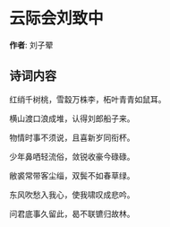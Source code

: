 # 云际会刘致中

**作者**: 刘子翚

## 诗词内容

红绡千树桃，雪縠万株李，柘叶青青如鼠耳。

横山渡口浪成堆，认得刘郎船子来。

物情时事不须说，且喜新岁同衔杯。

少年鼻哂轻流俗，敛锐收豪今碌碌。

敝裘常带客尘缁，双鬓不如春草绿。

东风吹愁入我心，使我啸叹成悲吟。

问君底事久留此，曷不联镳归故林。

